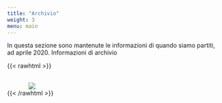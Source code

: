 ```yaml
---
title: "Archivio"
weight: 3
menu: main
---
```


In questa sezione sono mantenute le informazioni di quando siamo partiti, ad aprile 2020. Informazioni di archivio

{{< rawhtml >}}
<br/>
<br/>
<div align=”center”><img src="/images/foto-varie/affissioni2.jpg" vspace=”10″ hspace="50" /> 
<br/>
{{< /rawhtml >}}